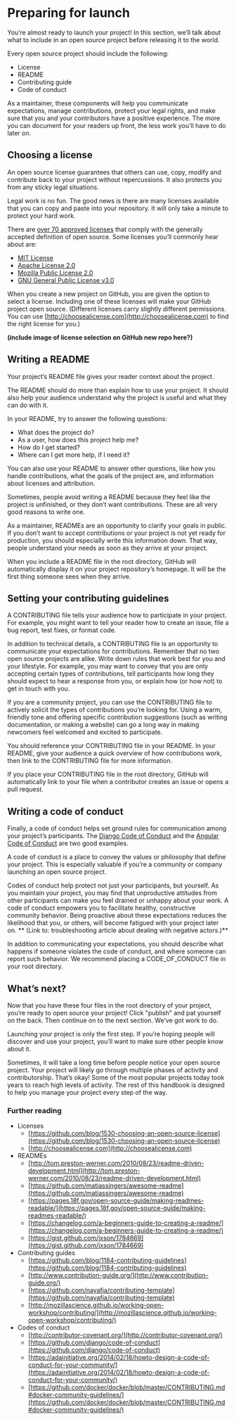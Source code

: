 # **Preparing for launch**

You’re almost ready to launch your project! In this section, we’ll talk about what to include in an open source project before releasing it to the world.

Every open source project should include the following:

* License
* README
* Contributing guide
* Code of conduct

As a maintainer, these components will help you communicate expectations, manage contributions, protect your legal rights, and make sure that you and your contributors have a positive experience. The more you can document for your readers up front, the less work you’ll have to do later on.

## Choosing a license

An open source license guarantees that others can use, copy, modify and contribute back to your project without repercussions. It also protects you from any sticky legal situations.

Legal work is no fun. The good news is there are many licenses available that you can copy and paste into your repository. It will only take a minute to protect your hard work.

There are [over 70 approved licenses](https://opensource.org/licenses/alphabetical) that comply with the generally accepted definition of open source. Some licenses you’ll commonly hear about are:

* [MIT License](http://choosealicense.com/licenses/mit/)
* [Apache License 2.0](http://choosealicense.com/licenses/apache-2.0/)
* [Mozilla Public License 2.0](http://choosealicense.com/licenses/mpl-2.0/)
* [GNU General Public License v3.0](http://choosealicense.com/licenses/gpl-3.0/)

When you create a new project on GitHub, you are given the option to select a license. Including one of these licenses will make your GitHub project open source. (Different licenses carry slightly different permissions. You can use [http://choosealicense.com](http://choosealicense.com) to find the right license for you.)

**(include image of license selection on GitHub new repo here?)**

## Writing a README

Your project’s README file gives your reader context about the project.

The README should do more than explain how to use your project. It should also help your audience understand why the project is useful and what they can do with it.

In your README, try to answer the following questions:

* What does the project do?
* As a user, how does this project help me?
* How do I get started?
* Where can I get more help, if I need it?

You can also use your README to answer other questions, like how you handle contributions, what the goals of the project are, and information about licenses and attribution.

Sometimes, people avoid writing a README because they feel like the project is unfinished, or they don’t want contributions. These are all very good reasons to write one.

As a maintainer, READMEs are an opportunity to clarify your goals in public. If you don’t want to accept contributions or your project is not yet ready for production, you should especially write this information down. That way, people understand your needs as soon as they arrive at your project.

When you include a README file in the root directory, GitHub will automatically display it on your project repository’s homepage. It will be the first thing someone sees when they arrive.


## Setting your contributing guidelines

A CONTRIBUTING file tells your audience how to participate in your project. For example, you might want to tell your reader how to create an issue, file a bug report, test fixes, or format code.

In addition to technical details, a CONTRIBUTING file is an opportunity to communicate your expectations for contributions. Remember that no two open source projects are alike. Write down rules that work best for you and your lifestyle. For example, you may want to convey that you are only accepting certain types of contributions, tell participants how long they should expect to hear a response from you, or explain how (or how not) to get in touch with you.

If you are a community project, you can use the CONTRIBUTING file to actively solicit the types of contributions you’re looking for. Using a warm, friendly tone and offering specific contribution suggestions (such as writing documentation, or making a website) can go a long way in making newcomers feel welcomed and excited to participate.

You should reference your CONTRIBUTING file in your README. In your README, give your audience a quick overview of how contributions work, then link to the CONTRIBUTING file for more information.

If you place your CONTRIBUTING file in the root directory, GitHub will automatically link to your file when a contributor creates an issue or opens a pull request.

## Writing a code of conduct

Finally, a code of conduct helps set ground rules for communication among your project’s participants. The [Django Code of Conduct](https://www.djangoproject.com/conduct/) and the [Angular Code of Conduct](https://github.com/angular/code-of-conduct/blob/master/CODE_OF_CONDUCT.md) are two good examples.

A code of conduct is a place to convey the values or philosophy that define your project. This is especially valuable if you’re a community or company launching an open source project.

Codes of conduct help protect not just your participants, but yourself. As you maintain your project, you may find that unproductive attitudes from other participants can make you feel drained or unhappy about your work. A code of conduct empowers you to facilitate healthy, constructive community behavior. Being proactive about these expectations reduces the likelihood that you, or others, will become fatigued with your project later on. ** (Link to: troubleshooting article about dealing with negative actors.)**

In addition to communicating your expectations, you should describe what happens if someone violates the code of conduct, and where someone can report such behavior. We recommend placing a CODE_OF_CONDUCT file in your root directory.


## What’s next?

Now that you have these four files in the root directory of your project, you’re ready to open source your project! Click "publish" and pat yourself on the back. Then continue on to the next section. We’ve got work to do.

Launching your project is only the first step. If you’re hoping people will discover and use your project, you’ll want to make sure other people know about it.

Sometimes, it will take a long time before people notice your open source project. Your project will likely go through multiple phases of activity and contributorship. That’s okay! Some of the most popular projects today took years to reach high levels of activity. The rest of this handbook is designed to help you manage your project every step of the way.

### Further reading

* Licenses
  * [https://github.com/blog/1530-choosing-an-open-source-license](https://github.com/blog/1530-choosing-an-open-source-license)
  * [http://choosealicense.com](http://choosealicense.com) 
* READMEs
  * [http://tom.preston-werner.com/2010/08/23/readme-driven-development.html](http://tom.preston-werner.com/2010/08/23/readme-driven-development.html)
  * [https://github.com/matiassingers/awesome-readme](https://github.com/matiassingers/awesome-readme)
  * [https://pages.18f.gov/open-source-guide/making-readmes-readable/](https://pages.18f.gov/open-source-guide/making-readmes-readable/)
  * [https://changelog.com/a-beginners-guide-to-creating-a-readme/](https://changelog.com/a-beginners-guide-to-creating-a-readme/)
  * [https://gist.github.com/jxson/1784669](https://gist.github.com/jxson/1784669) 
* Contributing guides
  * [https://github.com/blog/1184-contributing-guidelines](https://github.com/blog/1184-contributing-guidelines)
  * [http://www.contribution-guide.org/](http://www.contribution-guide.org/) 
  * [https://github.com/nayafia/contributing-template](https://github.com/nayafia/contributing-template) 
  * [http://mozillascience.github.io/working-open-workshop/contributing/](http://mozillascience.github.io/working-open-workshop/contributing/)
* Codes of conduct
  * [http://contributor-covenant.org/](http://contributor-covenant.org/) 
  * [https://github.com/django/code-of-conduct](https://github.com/django/code-of-conduct) 
  * [https://adainitiative.org/2014/02/18/howto-design-a-code-of-conduct-for-your-community/](https://adainitiative.org/2014/02/18/howto-design-a-code-of-conduct-for-your-community/) 
  * [https://github.com/docker/docker/blob/master/CONTRIBUTING.md#docker-community-guidelines/](https://github.com/docker/docker/blob/master/CONTRIBUTING.md#docker-community-guidelines/)

